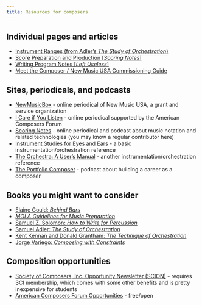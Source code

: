 ```yaml
---
title: Resources for composers
---
```


## Individual pages and articles

- [Instrument Ranges (from Adler’s *The Study of Orchestration*)](https://www.dropbox.com/s/lqvkzbpzx9pup9i/Instrument%20Ranges%20%28Adler%29.pdf?dl=0)
- [Score Preparation and Production [_Scoring Notes_]](https://www.scoringnotes.com/tips/score-preparation-production-notes/)
- [Writing Program Notes [_Left Useless_]](https://leftuseless.net/2017/10/23/writing-program-notes/)
- [Meet the Composer / New Music USA Commissioning Guide](https://newmusicusa.org/wp-content/uploads/2021/06/Commissioning-Music-A-Basic-Guide.pdf)

## Sites, periodicals, and podcasts

- [NewMusicBox](https://newmusicusa.org/newmusicbox/) - online periodical of New Music USA, a grant and service organization
- [I Care if You Listen](https://icareifyoulisten.com/) - online periodical supported by the American Composers Forum
- [Scoring Notes](https://www.scoringnotes.com/) - online periodical and podcast about music notation and related technologies (you may know a regular contributor here)
- [Instrument Studies for Eyes and Ears](https://isfee.music.indiana.edu/) - a basic instrumentation/orchestration reference
- [The Orchestra: A User’s Manual](https://andrewhugill.com/OrchestraManual/) - another instrumentation/orchestration reference
- [The Portfolio Composer](http://theportfoliocomposer.com/) - podcast about building a career as a composer

## Books you might want to consider

- [Elaine Gould: *Behind Bars*](https://amzn.to/3Cz6zDO)
- [*MOLA Guidelines for Music Preparation*](https://mola-inc.org/resources/11631)
- [Samuel Z. Solomon: *How to Write for Percussion*](https://amzn.to/3cn6wAc)
- [Samuel Adler: *The Study of Orchestration*](https://amzn.to/3cn6wAc)
- [Kent Kennan and Donald Grantham: *The Technique of Orchestration*](https://amzn.to/3ANVH3F)
- [Jorge Variego: *Composing with Constraints*](https://amzn.to/3tTYDal)

## Composition opportunities

- [Society of Composers, Inc. Opportunity Newsletter (SCION)](http://www.societyofcomposers.org/mysci/index.php) - requires SCI membership, which comes with some other benefits and is pretty inexpensive for students
- [American Composers Forum Opportunities](https://composersforum.org/opportunities/) - free/open
